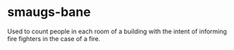 # smaugs-bane
Used to count people in each room of a building with the intent of informing fire fighters in the case of a fire.
